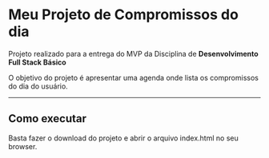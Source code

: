 # Meu Projeto de Compromissos do dia

Projeto realizado para a entrega do MVP da Disciplina de **Desenvolvimento Full Stack Básico**

O objetivo do projeto é apresentar uma agenda onde lista os compromissos do dia do usuário.

---

## Como executar

Basta fazer o download do projeto e abrir o arquivo index.html no seu browser.
